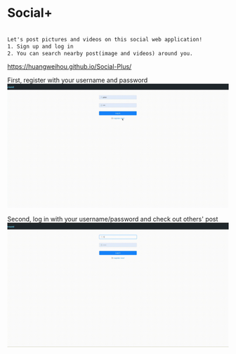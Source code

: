# Social+

```

Let's post pictures and videos on this social web application!
1. Sign up and log in
2. You can search nearby post(image and videos) around you.

```
https://huangweihou.github.io/Social-Plus/

First, register with your username and password
![Register](https://github.com/huangweihou/Social-Plus/blob/b7c48fceaa0bb36763581e2a7d2cd0efd87ed5b5/readme%20file/register2x.gif)

Second, log in with your username/password and check out others' post
![Login](https://github.com/huangweihou/Social-Plus/blob/6d08baa098f2f8be1cccbe0690ff82526cdfaa6c/readme%20file/login2x.gif)
